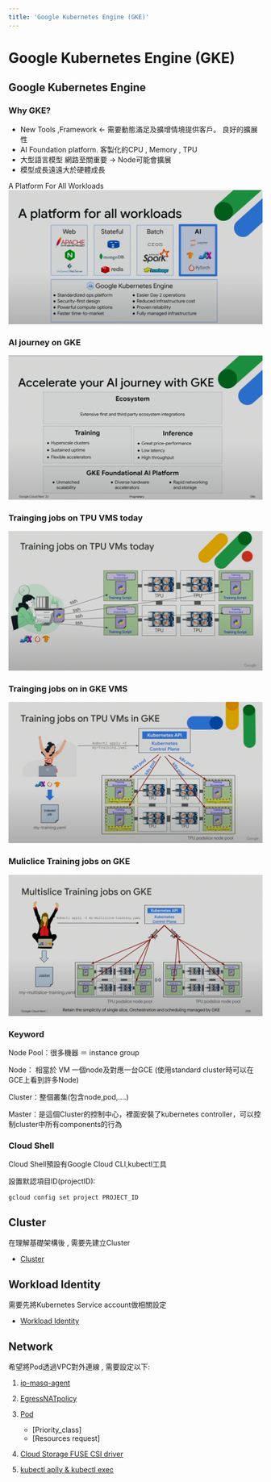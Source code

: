 ```yaml
---
title: 'Google Kubernetes Engine (GKE)'
---
```


Google Kubernetes Engine (GKE)
===

## Google Kubernetes Engine 

### Why GKE?

- New Tools ,Framework <- 需要動態滿足及擴增情境提供客戶。 良好的擴展性
- AI Foundation platform. 客製化的CPU , Memory , TPU
- 大型語言模型 網路至關重要 -> Node可能會擴展
- 模型成長遠遠大於硬體成長

A Platform For All Workloads
![Alt text](img/image.png)

### AI journey on GKE
![Alt text](img/messageImage_1697614300334.jpg)


### Trainging jobs on TPU VMS today
![Alt text](img/messageImage_1697614575031.jpg)


### Trainging jobs on in GKE VMS
![Alt text](img/messageImage_1697614632188.jpg)


### Muliclice Training jobs on GKE
![Alt text](img/messageImage_1697614827212.jpg)


### Keyword 

Node Pool：很多機器 ＝ instance group

Node： 相當於 VM 一個node及對應一台GCE (使用standard cluster時可以在GCE上看到許多Node)

Cluster：整個叢集(包含node,pod,....)

Master：是這個Cluster的控制中心，裡面安裝了kubernetes controller，可以控制cluster中所有components的行為


### Cloud Shell ###
Cloud Shell預設有Google Cloud CLI,kubectl工具

設置默認項目ID(projectID):
```
gcloud config set project PROJECT_ID
```

## Cluster
在理解基礎架構後 , 需要先建立Cluster
- [Cluster](cluster/cluster.md)

## Workload Identity
需要先將Kubernetes Service account做相關設定
- [Workload Identity](Workload＿Identity/Workload-Identity.md)

## Network
希望將Pod透過VPC對外連線 , 需要設定以下:

1. [ip-masq-agent](Network/ip-masq-agent/ip-masq-agent.md)

2. [EgressNATpolicy](Network/EgressNATpolicy/EgressNATpolicy.md)

3. [Pod](element/Pod/readme.md)
   - [Priority_class]
   - [Resources request]

4. [Cloud Storage FUSE CSI driver](gcs_fuse_csi_driver/readme.md)
   
5. [kubectl aplly & kubectl exec](kubectl/README.md)